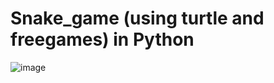 # Snake_game (using turtle and freegames) in Python




![image](https://user-images.githubusercontent.com/113494449/237033033-7625f082-e0b9-48a3-8a4e-57dbef68d17b.png)
